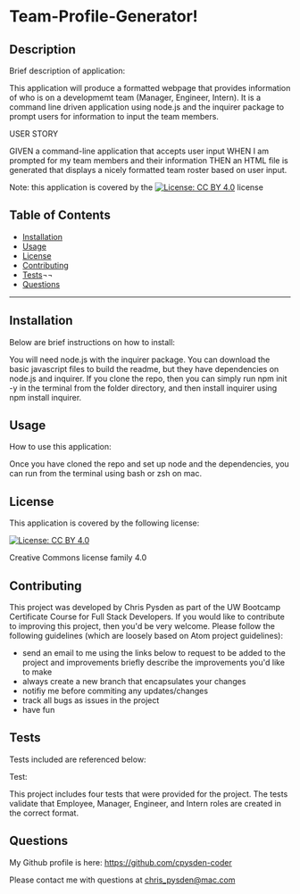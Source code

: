 # Team-Profile-Generator! #

## Description ##

Brief description of application:

This application will produce a formatted webpage that provides information of who is on a developmemt team (Manager, Engineer, Intern). It is a command line driven application using node.js and the inquirer package to prompt users for information to input the team members.

USER STORY

GIVEN a command-line application that accepts user input
WHEN I am prompted for my team members and their information
THEN an HTML file is generated that displays a nicely formatted team roster based on user input.

Note: this application is covered by the [![License: CC BY 4.0](https://img.shields.io/badge/License-CC%20BY%204.0-lightgrey.svg)](https://creativecommons.org/licenses/by/4.0/) license

## Table of Contents ##

* [Installation](#installation)
* [Usage](#usage)
* [License](#license)
* [Contributing](#contributing)
* [Tests](#tests)¬¬
* [Questions](#questions)

- - -

## Installation ##
Below are brief instructions on how to install:

You will need node.js with the inquirer package. You can download the basic javascript files to build the readme, but they have dependencies on node.js and inquirer. If you clone the repo, then you can simply run npm init -y in the terminal from the folder directory, and then install inquirer using npm install inquirer. 

## Usage ##
How to use this application: 

Once you have cloned the repo and set up node and the dependencies, you can run from the terminal using bash or zsh on mac. 

## License ##
This application is covered by the following license: 

[![License: CC BY 4.0](https://img.shields.io/badge/License-CC%20BY%204.0-lightgrey.svg)](https://creativecommons.org/licenses/by/4.0/)

Creative Commons license family 4.0

## Contributing ##
This project was developed by Chris Pysden as part of the UW Bootcamp Certificate Course for Full Stack Developers. If you would like to contribute to improving this project, then you'd be very welcome. Please follow the following guidelines (which are loosely based on Atom project guidelines):

* send an email to me using the links below to request to be added to the project and improvements briefly describe the improvements you'd like to make
* always create a new branch that encapsulates your changes
* notifiy me before commiting any updates/changes
* track all bugs as issues in the project
* have fun

## Tests ##
Tests included are referenced below:

Test:  

This project includes four tests that were provided for the project. The tests validate that Employee, Manager, Engineer, and Intern roles are created in the correct format.

## Questions ##

My Github profile is here: <https://github.com/cpysden-coder>

Please contact me with questions at <chris_pysden@mac.com>
